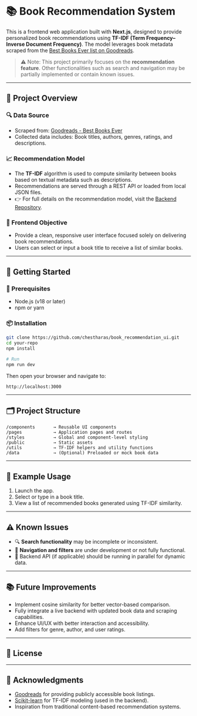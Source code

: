 # 📚 Book Recommendation System

This is a frontend web application built with **Next.js**, designed to provide personalized book recommendations using **TF-IDF (Term Frequency–Inverse Document Frequency)**. The model leverages book metadata scraped from the [Best Books Ever list on Goodreads](https://www.goodreads.com/list/show/1.Best_Books_Ever).

> ⚠️ Note: This project primarily focuses on the **recommendation feature**. Other functionalities such as search and navigation may be partially implemented or contain known issues.

---

## 🧠 Project Overview

### 🔍 Data Source
- Scraped from: [Goodreads - Best Books Ever](https://www.goodreads.com/list/show/1.Best_Books_Ever)
- Collected data includes: Book titles, authors, genres, ratings, and descriptions.

### 📈 Recommendation Model
- The **TF-IDF** algorithm is used to compute similarity between books based on textual metadata such as descriptions.
- Recommendations are served through a REST API or loaded from local JSON files.
- 👉 For full details on the recommendation model, visit the [Backend Repository](https://github.com/chestharas/book_recommendation_api).

### 🎯 Frontend Objective
- Provide a clean, responsive user interface focused solely on delivering book recommendations.
- Users can select or input a book title to receive a list of similar books.

---

## 🚀 Getting Started

### 🔧 Prerequisites

- Node.js (v18 or later)
- npm or yarn

### 📦 Installation

```bash
git clone https://github.com/chestharas/book_recommendation_ui.git
cd your-repo
npm install

# Run 
npm run dev
```

Then open your browser and navigate to:

```
http://localhost:3000
```

---

## 🗂️ Project Structure

```
/components       → Reusable UI components
/pages            → Application pages and routes
/styles           → Global and component-level styling
/public           → Static assets
/utils            → TF-IDF helpers and utility functions
/data             → (Optional) Preloaded or mock book data
```

---

## 🧪 Example Usage

1. Launch the app.
2. Select or type in a book title.
3. View a list of recommended books generated using TF-IDF similarity.

---

## ⚠️ Known Issues

* 🔍 **Search functionality** may be incomplete or inconsistent.
* 🧭 **Navigation and filters** are under development or not fully functional.
* 🔌 Backend API (if applicable) should be running in parallel for dynamic data.

---

## 📚 Future Improvements

* Implement cosine similarity for better vector-based comparison.
* Fully integrate a live backend with updated book data and scraping capabilities.
* Enhance UI/UX with better interaction and accessibility.
* Add filters for genre, author, and user ratings.

---

## 📝 License


---

## 🤝 Acknowledgments

* [Goodreads](https://www.goodreads.com/) for providing publicly accessible book listings.
* [Scikit-learn](https://scikit-learn.org/) for TF-IDF modeling (used in the backend).
* Inspiration from traditional content-based recommendation systems.
